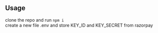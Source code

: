 ## Usage

clone the repo and run `npm i` <br />
create a new file .env and store KEY_ID and KEY_SECRET from razorpay
